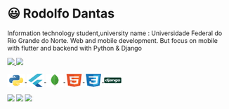 # :smiley: Rodolfo Dantas
  
  Information technology student,university name : Universidade Federal do Rio Grande do Norte.
  Web and mobile development. But focus on mobile with flutter and backend with Python & Django
  <div>
    <a href="https://github.com/denpufa">
    <img height="180em" src="https://github-readme-stats.vercel.app/api?username=denpufa&show_icons=true&theme=dracula&include_all_commits=true&count_private=true"/>
    <img height="180em" src="https://github-readme-stats.vercel.app/api/top-langs/?username=denpufa&layout=compact&langs_count=16&theme=dracula"/>
  <div>
  
  <div style="display: inline_block"><br>
    <img align="center" alt="Rodolfo-Python" height="30" width="40" src="https://raw.githubusercontent.com/devicons/devicon/master/icons//python/python-original.svg">
    <img align="center" alt="Rodolfo-Flutter" height="30" width="40" src="https://raw.githubusercontent.com/devicons/devicon/master/icons/flutter/flutter-original.svg">
    <img align="center" alt="Rodolfo-MongoDb" height="30" width="40" src="https://raw.githubusercontent.com/devicons/devicon/master/icons/mongodb/mongodb-original.svg">
    <img align="center" alt="Rodolfo-HTML" height="30" width="40" src="https://raw.githubusercontent.com/devicons/devicon/master/icons/html5/html5-original.svg">
    <img align="center" alt="Rodolfo-CSS" height="30" width="40" src="https://raw.githubusercontent.com/devicons/devicon/master/icons/css3/css3-original.svg">
    <img align="center" alt="Rodolfo-Django" height="30" width="40" src="https://raw.githubusercontent.com/devicons/devicon/master/icons/django/django-original.svg">
   
  </div>
  <br>
  <div sytle="margin-top:50px"> 
    <a href="https://www.youtube.com/channel/UC4Jxy3Wz6L8n-YsP47QGOCA" target="_blank"><img src="https://img.shields.io/badge/-Youtube-%23EA4335?style=for-the-badge&logo=youtube&logoColor=white" target="_blank"></a>
    <a href = "mailto:rodolfobti15@gmail.com"><img src="https://img.shields.io/badge/-Gmail-%23333?style=for-the-badge&logo=gmail&logoColor=white" target="_blank"></a>
    <a href="https://www.linkedin.com/in/rodolfo-dantas-3563011ab" target="_blank"><img src="https://img.shields.io/badge/-LinkedIn-%230077B5?style=for-the-badge&logo=linkedin&logoColor=white" target="_blank"></a> 
 </div>
  
  


  
